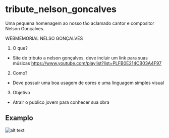 # tribute_nelson_goncalves
Uma pequena homenagem ao nosso tão aclamado cantor e compositor Nelson Gonçalves.

WEBMEMORIAL NELSO GONÇALVES


1. O que?
- Site de tributo a nelson gonçalves, deve incluir um link para suas músicas https://www.youtube.com/playlist?list=PLFB0E214CB03A4F97

2. Como?
- Deve possuir uma boa usagem de cores e uma linguagem simples visual

3. Objetivo
- Atrair o publico jovem para conhecer sua obra

## Examplo
![alt text](https://github.com/bibliotecaosmar/tribute_nelson_goncalves/tree/master/screenshots/home.png?raw=true)
